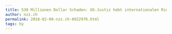 ```yaml
---
title: 530 Millionen Dollar Schaden: US-Justiz hebt internationalen Ring von Cyberkriminellen aus | NZZ
author: nzz.ch
permalink: 2018-02-08-nzz.ch-6922976.html
tags: hy
---
```



